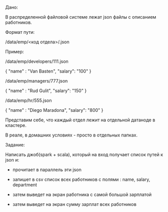 Дано:

В распределенной файловой системе лежат json файлы с описанием работников.

Формат пути:

/data/emp/<код отдела>/<id>.json

Пример:

/data/emp/developers/111.json

{
"name" : "Van Basten",
"salary": "100"
}

/data/emp/managers/777.json

{
"name" : "Rud Gulit",
"salary": "150"
}

/data/emp/hr/555.json

{
"name" : "Diego Maradona",
"salary": "800"
}


Представим себе, что каждый отдел лежит на отдельной датаноде в кластере.

В реале, в домашних условиях - просто в отдельных папках.

Задание:

Написать джоб(spark + scala), который на вход получает список путей к json и:

- прочитает в параллель эти json

- запишет в csv список всех работников c полями : name, salary, department

- затем выведет на экран работника с самой большой зарплатой

- затем выведет на экран сумму зарплат всех работников